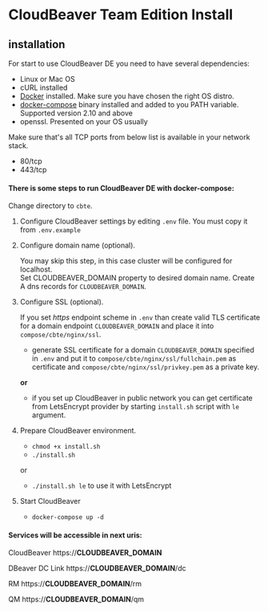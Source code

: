 # CloudBeaver Team Edition Install
## installation

For start to use CloudBeaver DE you need to have several dependencies:
- Linux or Mac OS
- cURL installed
- [Docker](https://docs.docker.com/engine/install/ubuntu/) installed. Make sure you have chosen the right OS distro.
- [docker-compose](https://docs.docker.com/compose/install/) binary installed and added to you PATH variable. Supported version 2.10 and above
- openssl. Presented on your OS usually

Make sure that's all TCP ports from below list is available in your network stack.
 - 80/tcp
 - 443/tcp

#### There is some steps to run CloudBeaver DE with docker-compose:

Change directory to `cbte`.  

1. Configure CloudBeaver settings by editing `.env` file. You must copy it from `.env.example` 

2. Configure domain name (optional). 

    You may skip this step, in this case cluster will be configured for localhost.  
    Set CLOUDBEAVER_DOMAIN property to desired domain name.
    Create A dns records for `CLOUDBEAVER_DOMAIN`. 
    
3. Configure SSL (optional). 

     If you set *https* endpoint scheme in `.env` than create valid TLS certificate for a domain endpoint `CLOUDBEAVER_DOMAIN` and place it into `compose/cbte/nginx/ssl`.

    - generate SSL certificate for a domain `CLOUDBEAVER_DOMAIN` specified in `.env` and put it to `compose/cbte/nginx/ssl/fullchain.pem` as certificate and `compose/cbte/nginx/ssl/privkey.pem` as a private key.
    
    __or__

    - if you set up CloudBeaver in public network you can get certificate from LetsEncrypt provider by starting `install.sh` script with `le` argument. 

4. Prepare CloudBeaver environment.
	- `chmod +x install.sh`
	- `./install.sh`

    or

    - `./install.sh le`  to use it with LetsEncrypt

5. Start CloudBeaver
	- `docker-compose up -d`


#### Services will be accessible in next uris:

CloudBeaver https://__CLOUDBEAVER_DOMAIN__

DBeaver DC Link https://__CLOUDBEAVER_DOMAIN__/dc

RM https://__CLOUDBEAVER_DOMAIN__/rm

QM https://__CLOUDBEAVER_DOMAIN__/qm

